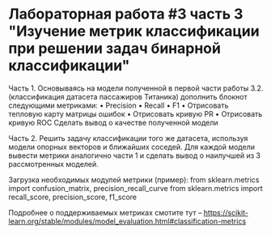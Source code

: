 # Лабораторная работа #3 часть 3 "Изучение метрик классификации при решении задач бинарной классификации"
Часть 1.
Основываясь на модели полученной в первой части работы 3.2. (классификация  датасета пассажиров Титаника) дополнить блокнот следующими метриками:
•	Precision
•	Recall
•	F1
•	Отрисовать тепловую карту матрицы ошибок 
•	Отрисовать кривую РR
•	Отрисовать кривую ROC
Сделать вывод о качестве полученной модели

Часть 2.
Решить задачу классификации того же датасета, используя модели опорных векторов и ближайших соседей.  Для каждой модели вывести метрики аналогично части 1 и сделать вывод о наилучшей из 3 рассмотренных моделей.

Загрузка необходимых модулей метрики (пример):
from sklearn.metrics import confusion_matrix, precision_recall_curve 
from sklearn.metrics import recall_score, precision_score, f1_score

Подробнее о поддерживаемых метриках смотите тут – 
https://scikit-learn.org/stable/modules/model_evaluation.html#classification-metrics